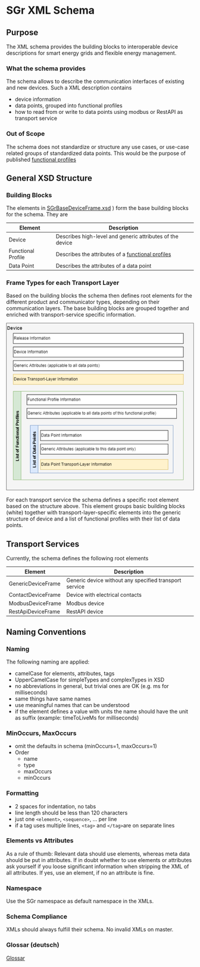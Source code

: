 # SGr XML Schema

## Purpose
The XML schema provides the building blocks to interoperable device descriptions for smart energy grids and flexible energy management.

### What the schema provides
The schema allows to describe the communication interfaces of existing and new devices. Such a XML description contains
- device information
- data points, grouped into functional profiles
- how to read from or write to data points using modbus or RestAPI as transport service

### Out of Scope
The schema does not standardize or structure any use cases, or use-case related groups of standardized data points. This would be
the purpose of published [functional profiles](functionalProfile.md)

## General XSD Structure

### Building Blocks
The  elements in [SGrBaseDeviceFrame.xsd](/SchemaDatabase/SGr/Generic/SGrBaseDeviceFrame.xsd) ) form the base building blocks for the schema. They are

| Element            | Description |
|--------------------|-------------|
| Device             | Describes high-level and generic attributes of the device |
| Functional Profile | Describes the attributes of a [functional profiles](functionalProfile.md) |
| Data Point         | Describes the attributes of a data point |

### Frame Types for each Transport Layer
Based on the building blocks the schema then defines root elements for the different product and communicator types, depending on their communication layers.
The base building blocks are grouped together and enriched with transport-service specific information.

![Schema Entity Relation](SGrSchema.png)

For each transport service the schema defines a specific root element based on the structure above. This element groups basic building blocks (white) together
with transport-layer-specific elements into the generic structure of device and a list of functional profiles with their list of data points.

## Transport Services
Currently, the schema defines the following root elements

| Element                  | Description |
|--------------------------|-------------|
| GenericDeviceFrame        | Generic device without any specified transport service |
| ContactDeviceFrame | Device with electrical contacts |
| ModbusDeviceFrame     | Modbus device  |
| RestApiDeviceFrame    | RestAPI device |

## Naming Conventions

### Naming

 The following naming are applied:
 - camelCase for elements, attributes, tags
 - UpperCamelCase for simpleTypes and complexTypes in XSD
 - no abbreviations in general, but trivial ones are OK (e.g. ms for milliseconds)
 - same things have same names
 - use meaningful names that can be understood
 - if the element defines a value with units the name should have the unit as suffix (example: timeToLiveMs for milliseconds)

 ### MinOccurs, MaxOccurs

 - omit the defaults in schema (minOccurs=1, maxOccurs=1)
 - Order
    - name
    - type
    - maxOccurs
    - minOccurs


### Formatting
 - 2 spaces for indentation, no tabs
 - line length should be less than 120 characters
 - just one `<element>`, `<sequence>`, ... per line
 - if a tag uses multiple lines, `<tag>` and `</tag>`are on separate lines

### Elements vs Attributes

As a rule of thumb: Relevant data should use elements, whereas meta data should be put in attributes.
If in doubt whether to use elements or attributes ask yourself if you loose significant information when stripping the XML of all attributes. If yes, use an element, if no an attribute is fine.

 
### Namespace

Use the SGr namespace as default namespace in the XMLs. 


### Schema Compliance

XMLs should always fulfill their schema. No invalid XMLs on master.

### Glossar (deutsch)

[Glossar](Glossary.md)
